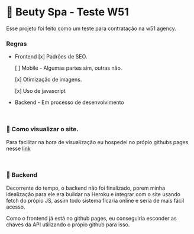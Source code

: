 # :nail_care: Beuty Spa - Teste W51
 Esse projeto foi feito como um teste para contratação na w51 agency.
<br>

### Regras 

- Frontend
    [x] Padrões de SEO.
    
    [ ] Mobile - Algumas partes sim, outras não.
    
    [x] Otimização de imagens.
    
    [x] Uso de javascript

- Backend -	Em processo de desenvolvimento 

<br>

### :eyes: Como visualizar o site.
Para facilitar na hora de visualização eu hospedei no própio githubs pages nesse [link](https://bl4nc.github.io/leospa-w51/) 


<br>

### :hammer: Backend
Decorrente do tempo, o backend não foi finalizado, porem minha idealização para ele era buildar na Heroku e integrar com o site usando fetch do própio JS, assim todo sistema ficaria online e seria de mais fácil acesso.

Como o frontend já está no github pages, eu conseguiria esconder as chaves da API utilizando o própio github para isso.

    
